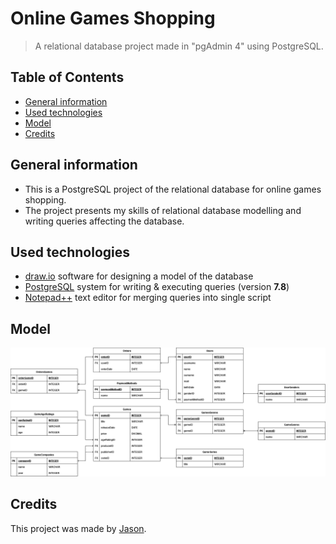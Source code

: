 # Online Games Shopping
> A relational database project made in "pgAdmin 4" using PostgreSQL.

## Table of Contents
* [General information](#general-information)
* [Used technologies](#used-technologies)
* [Model](#model)
* [Credits](#credits)

## General information
- This is a PostgreSQL project of the relational database for online games shopping.
- The project presents my skills of relational database modelling and writing queries affecting the database.

## Used technologies
- [draw.io](https://app.diagrams.net/ "Flowchart Maker &amp; Online Diagram Software") software for designing a model of the database
- [PostgreSQL](https://www.postgresql.org/ "PostgreSQL: The world's most advanced open source database") system for writing & executing queries (version **7.8**)
- [Notepad++](https://notepad-plus-plus.org/ "Notepad++") text editor for merging queries into single script

## Model
<p align = "center"><img src="model.png?raw=true" alt = "A relational database model of the online games shopping."/></p>

## Credits
This project was made by [Jason](https://jasonxiii.pl "Jason. Cała informatyka w jednym miejscu! Oficjalna strona internetowa! Setki artykułów na różne tematy! Wszystko stworzone przez jedną osobę!").